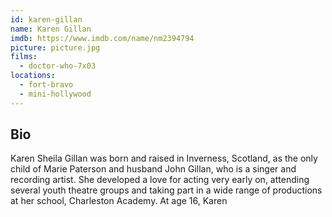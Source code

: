 ```yaml
---
id: karen-gillan
name: Karen Gillan
imdb: https://www.imdb.com/name/nm2394794
picture: picture.jpg
films:
  - doctor-who-7x03
locations:
  - fort-bravo
  - mini-hollywood
---
```


## Bio

Karen Sheila Gillan was born and raised in Inverness, Scotland, as the only
child of Marie Paterson and husband John Gillan, who is a singer and recording
artist. She developed a love for acting very early on, attending several youth
theatre groups and taking part in a wide range of productions at her school,
Charleston Academy. At age 16, Karen
